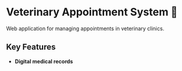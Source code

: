 # Veterinary Appointment System 🐾

Web application for managing appointments in veterinary clinics.

## Key Features

- **Digital medical records**
